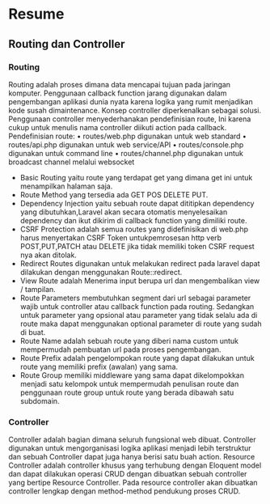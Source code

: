 # Resume
## Routing dan Controller
### Routing
 Routing adalah proses dimana data mencapai tujuan pada jaringan komputer. Penggunaan callback function jarang digunakan dalam pengembangan aplikasi dunia nyata karena logika yang rumit menjadikan kode susah dimaintenance. Konsep controller diperkenalkan sebagai solusi. Penggunaan controller menyederhanakan pendefinisian route, Ini karena cukup untuk menulis nama controller diikuti action pada callback.
 Pendefinisian route:
• routes/web.php digunakan untuk web standard
• routes/api.php digunakan untuk web service/API
• routes/console.php digunakan untuk command line
• routes/channel.php digunakan untuk broadcast channel melalui websocket
- Basic Routing yaitu route yang terdapat get yang dimana get ini untuk menampilkan halaman saja. 
- Route Method yang tersedia ada GET POS DELETE PUT.
- Dependency Injection yaitu sebuah route dapat dititipkan dependency yang dibutuhkan,Laravel akan secara otomatis menyelesaikan dependency  dan ikut dikirim di callback function yang dimiliki route.
- CSRF Protection adalah semua routes yang didefinisikan di web.php harus menyertakan CSRF Token untukpemrosesan http verb POST,PUT,PATCH atau DELETE jika tidak memiliki token CSRF request nya akan ditolak.
- Redirect Routes digunakan untuk melakukan redirect pada laravel dapat dilakukan dengan menggunakan Route::redirect.
- View Route adalah Menerima input berupa url dan mengembalikan view / tampilan.
- Route Parameters membutuhkan segment dari url sebagai parameter wajib untuk controller atau callback function pada routing. Sedangkan untuk parameter yang opsional atau parameter yang tidak selalu ada di route maka dapat menggunakan optional parameter di route yang sudah di buat.
- Route Name adalah sebuah route yang diberi nama custom untuk mempermudah pembuatan url pada proses pengembangan.
- Route Prefix adalah pengelompokan route yang dapat dilakukan untuk route yang memiliki prefix (awalan) yang sama.
- Route Group memiliki middleware yang sama dapat dikelompokkan menjadi satu kelompok untuk mempermudah penulisan route dan penggunaan route group untuk route yang berada dibawah satu subdomain.

### Controller
Controller adalah bagian dimana seluruh fungsional web dibuat. Controller digunakan untuk mengorganisasi logika aplikasi menjadi lebih terstruktur dan sebuah Controller dapat juga hanya berisi satu buah action.
Resource Controller adalah controller khusus yang terhubung dengan Eloquent model dan dapat dilakukan operasi CRUD dengan dibuatkan sebuah controller yang bertipe 
Resource Controller. Pada resource controller akan dibuatkan controller lengkap dengan method-method pendukung proses CRUD.